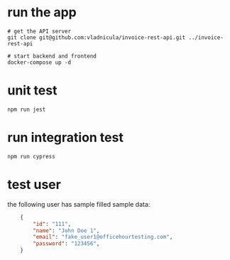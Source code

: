 # run the app

```
# get the API server
git clone git@github.com:vladnicula/invoice-rest-api.git ../invoice-rest-api

# start backend and frontend
docker-compose up -d
```
# unit test 
```
npm run jest
```

# run integration test
```
npm run cypress
```

# test user
the following user has sample filled sample data:
```json
    {
        "id": "111",
        "name": "John Doe 1",
        "email": "fake_user1@officehourtesting.com",
        "password": "123456",
    }
```
